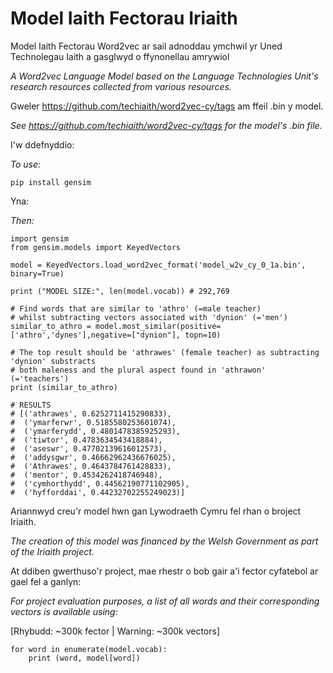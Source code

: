 # Model Iaith Fectorau Iriaith

Model Iaith Fectorau Word2vec ar sail adnoddau ymchwil yr Uned Technolegau Iaith a gasglwyd o ffynonellau amrywiol

*A Word2vec Language Model based on the Language Technologies Unit's research resources collected from various resources.*

Gweler https://github.com/techiaith/word2vec-cy/tags am ffeil .bin y model.

*See https://github.com/techiaith/word2vec-cy/tags for the model's .bin file.*

I'w ddefnyddio:

*To use:*

`pip install gensim`

Yna:

*Then:*

```
import gensim
from gensim.models import KeyedVectors

model = KeyedVectors.load_word2vec_format('model_w2v_cy_0_1a.bin', binary=True)

print ("MODEL SIZE:", len(model.vocab)) # 292,769

# Find words that are similar to 'athro' (=male teacher)
# whilst subtracting vectors associated with 'dynion' (='men')
similar_to_athro = model.most_similar(positive=['athro','dynes'],negative=["dynion"], topn=10)

# The top result should be 'athrawes' (female teacher) as subtracting 'dynion' substracts
# both maleness and the plural aspect found in 'athrawon' (='teachers')
print (similar_to_athro)

# RESULTS
# [('athrawes', 0.6252711415290833),
#  ('ymarferwr', 0.5185580253601074),
#  ('ymarferydd', 0.4801478385925293),
#  ('tiwtor', 0.4783634543418884),
#  ('aseswr', 0.47702139616012573),
#  ('addysgwr', 0.46662962436676025),
#  ('Athrawes', 0.4643784761428833),
#  ('mentor', 0.4534262418746948),
#  ('cymhorthydd', 0.44562190771102905),
#  ('hyfforddai', 0.44232702255249023)]
```

Ariannwyd creu'r model hwn gan Lywodraeth Cymru fel rhan o broject Iriaith.

*The creation of this model was financed by the Welsh Government as part of the Iriaith project.*

At ddiben gwerthuso'r project, mae rhestr o bob gair a'i fector cyfatebol ar gael fel a ganlyn:

*For project evaluation purposes, a list of all words and their corresponding vectors is available using:*

[Rhybudd: ~300k fector | Warning: ~300k vectors]

```
for word in enumerate(model.vocab):
    print (word, model[word])
```
